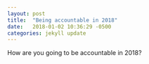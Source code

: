 ```yaml
---
layout: post
title:  "Being accountable in 2018"
date:   2018-01-02 10:36:29 -0500
categories: jekyll update
---
```

How are you going to be accountable in 2018?
